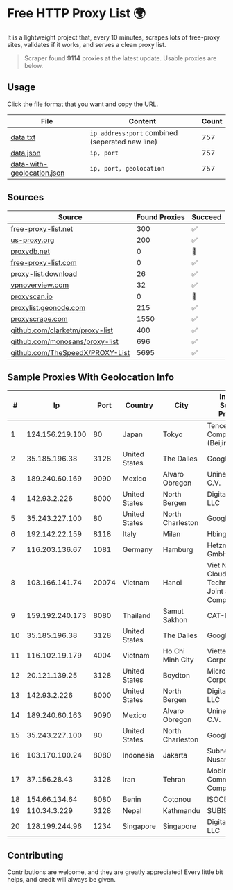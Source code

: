 
# Free HTTP Proxy List 🌍

It is a lightweight project that, every 10 minutes, scrapes lots of free-proxy sites, validates if it works, and serves a clean proxy list.


> Scraper found **9114** proxies at the latest update. Usable proxies are below.

## Usage

Click the file format that you want and copy the URL.


|File|Content|Count|
|----|-------|-----|
|[data.txt](https://raw.githubusercontent.com/themiralay/Proxy-List-World/master/data.txt)|`ip_address:port` combined (seperated new line)|757|
|[data.json](https://raw.githubusercontent.com/themiralay/Proxy-List-World/master/data.json)|`ip, port`|757|
|[data-with-geolocation.json](https://raw.githubusercontent.com/themiralay/Proxy-List-World/master/data-with-geolocation.json)|`ip, port, geolocation`|757|

## Sources

|Source|Found Proxies|Succeed|
|------|-------------|-------|
|[free-proxy-list.net](https://free-proxy-list.net)|300|✅|
|[us-proxy.org](https://www.us-proxy.org)|200|✅|
|[proxydb.net](http://proxydb.net)|0|🚫|
|[free-proxy-list.com](https://free-proxy-list.com/?page=&port=&type%5B%5D=http&type%5B%5D=https&up_time=0&search=Search)|0|✅|
|[proxy-list.download](https://www.proxy-list.download/HTTP)|26|✅|
|[vpnoverview.com](https://vpnoverview.com/privacy/anonymous-browsing/free-proxy-servers)|32|✅|
|[proxyscan.io](https://www.proxyscan.io)|0|🚫|
|[proxylist.geonode.com](https://proxylist.geonode.com/api/proxy-list?limit=300&page=1&sort_by=lastChecked&sort_type=desc&protocols=http,https)|215|✅|
|[proxyscrape.com](https://api.proxyscrape.com/v2/?request=displayproxies&protocol=http&timeout=10000&country=all&ssl=all&anonymity=all)|1550|✅|
|[github.com/clarketm/proxy-list](https://raw.githubusercontent.com/clarketm/proxy-list/master/proxy-list-raw.txt)|400|✅|
|[github.com/monosans/proxy-list](https://raw.githubusercontent.com/monosans/proxy-list/main/proxies/http.txt)|696|✅|
|[github.com/TheSpeedX/PROXY-List](https://raw.githubusercontent.com/TheSpeedX/PROXY-List/master/http.txt)|5695|✅|


## Sample Proxies With Geolocation Info

|#|Ip|Port|Country|City|Internet Service Provider|
|-|--|----|-------|----|-------------------------|
|1|124.156.219.100|80|Japan|Tokyo|Tencent Cloud Computing (Beijing) Co|
|2|35.185.196.38|3128|United States|The Dalles|Google LLC|
|3|189.240.60.169|9090|Mexico|Alvaro Obregon|Uninet S.A. de C.V.|
|4|142.93.2.226|8000|United States|North Bergen|DigitalOcean, LLC|
|5|35.243.227.100|80|United States|North Charleston|Google LLC|
|6|192.142.22.159|8118|Italy|Milan|Hbing Limited|
|7|116.203.136.67|1081|Germany|Hamburg|Hetzner Online GmbH|
|8|103.166.141.74|20074|Vietnam|Hanoi|Viet NAM Cloud Technology Joint Stock Company|
|9|159.192.240.173|8080|Thailand|Samut Sakhon|CAT-BB|
|10|35.185.196.38|3128|United States|The Dalles|Google LLC|
|11|116.102.19.179|4004|Vietnam|Ho Chi Minh City|Viettel Corporation|
|12|20.121.139.25|3128|United States|Boydton|Microsoft Corporation|
|13|142.93.2.226|8000|United States|North Bergen|DigitalOcean, LLC|
|14|189.240.60.163|9090|Mexico|Alvaro Obregon|Uninet S.A. de C.V.|
|15|35.243.227.100|80|United States|North Charleston|Google LLC|
|16|103.170.100.24|8080|Indonesia|Jakarta|Subnet Data Nusantara|
|17|37.156.28.43|3128|Iran|Tehran|Mobin Net Communication Company|
|18|154.66.134.64|8080|Benin|Cotonou|ISOCEL SA|
|19|110.34.3.229|3128|Nepal|Kathmandu|SUBISU C7|
|20|128.199.244.96|1234|Singapore|Singapore|DigitalOcean, LLC|



## Contributing

Contributions are welcome, and they are greatly appreciated! Every
little bit helps, and credit will always be given.

